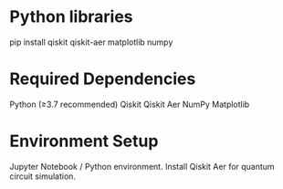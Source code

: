 # Python libraries 
pip install qiskit qiskit-aer matplotlib numpy

# Required Dependencies
Python (≥3.7 recommended)
Qiskit 
Qiskit Aer 
NumPy 
Matplotlib 

# Environment Setup
Jupyter Notebook / Python environment.
Install Qiskit Aer for quantum circuit simulation.
